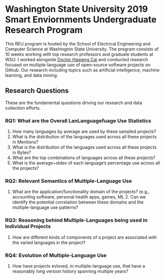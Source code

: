 # Washington State University 2019 Smart Enviornments Undergraduate Research Program
This REU program is hosted by the School of Electrical Engineering and Computer Science at Washington State University. The program consists of 10 weeks working with top research professors and graduate students at WSU. I worked alongside [Doctor Haipeng Cai](https://chapering.github.io) and conducted research focused on multiple-language use of open-source software projects on Github. Our research including topics such as artificial intelligence, machine learning, and data mining.

## Research Questions
These are the fundamental questions driving our research and data collection efforts.

### RQ1: What are the Overall LanLanguagefuage Use Statistics
1.  How many languages by average are used by these sampled projects? 
2.  What is the distribution of the languages used across all these projects in Mentions?
3.  What is the distribution of the languages used across all these projects in Bytes?
4.  What are the top combinations of languages across all these projects?
5.  What is the average+stdev of each language’s percentage use across all the projects?

### RQ2: Relevant Semantics of Multiple-Language Use
1. What are the application/functionality domain of the projects? (e.g., accounting software, personal health apps, games, ML 2. Can we identify the potential correlation between these domains and the multiple-language use patterns?

### RQ3: Reasoning behind Multiple-Languages being used in Individual Projects
1. How are different kinds of components of a project are associated with the varied languages in the project?

### RQ4: Evolution of Multiple-Language Use
1. How have projects evloved, in multiple-language use, that have a reasonably long version history spanning multiple years?
